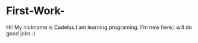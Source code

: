 # First-Work-

Hi! My nickname is Cadelux.I am learning programing.
I'm new here,i will do good jobs :)
